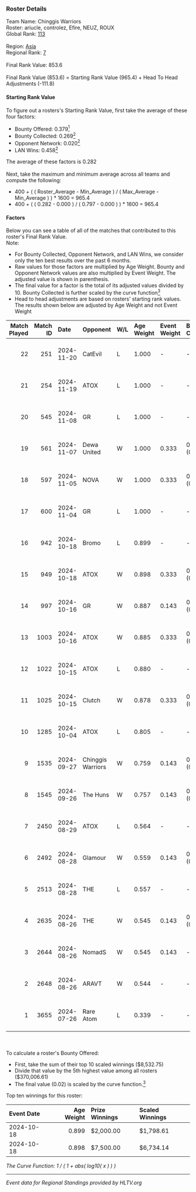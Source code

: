 ### Roster Details<br />
Team Name: Chinggis Warriors<br />
Roster: ariucle, controlez, Efire, NEUZ, ROUX<br />
Global Rank: [113](../../standings_global_2024_12_02.md)<br />
<br />
Region: [Asia]( ../../standings_asia_2024_12_02.md)<br />
Regional Rank: [7]( ../../standings_asia_2024_12_02.md)<br />
<br />
Final Rank Value:  853.6<br />
<br />
Final Rank Value (853.6) = Starting Rank Value (965.4) + Head To Head Adjustments (-111.8)<br />

#### Starting Rank Value<br />
To figure out a rosters's Starting Rank Value, first take the average of these four factors:<br />
- Bounty Offered: 0.379[<sup>1</sup>](#table2)
- Bounty Collected: 0.269[<sup>2</sup>](#table1)
- Opponent Network: 0.020[<sup>2</sup>](#table1)
- LAN Wins: 0.458[<sup>2</sup>](#table1)

The average of these factors is 0.282<br />
<br />
Next, take the maximum and minimum average across all teams and compute the following:<br />
- 400 + ( ( Roster_Average - Min_Average ) / ( Max_Average - Min_Average ) ) * 1600 = 965.4
- 400 + ( ( 0.282 - 0.000 ) / ( 0.797 - 0.000 ) ) * 1600 = 965.4


#### Factors<br />
Below you can see a table of all of the matches that contributed to this roster's Final Rank Value.<br />
Note:<br />

- For Bounty Collected, Opponent Network, and LAN Wins, we consider only the ten best results over the past 6 months.
- Raw values for those factors are multiplied by Age Weight. Bounty and Opponent Network values are also multiplied by Event Weight. The adjusted value is shown in parenthesis.
- The final value for a factor is the total of its adjusted values divided by 10. Bounty Collected is further scaled by the curve function[<sup>3</sup>](#curveFunction)
- Head to head adjustments are based on rosters' starting rank values. The results shown below are adjusted by Age Weight and not Event Weight
<span id="table1"></span><br />


| Match Played | Match ID | Date       | Opponent          | W/L | Age Weight | Event Weight | Bounty Collected | Opponent Network | LAN Wins  | H2H Adj. | Roster                                      |
| -: | -: | :- | :- | :- | :- | :- | :- | :- | :- | -: | :- |
|           22 |      251 | 2024-11-20 | CatEvil           | L   | 1.000      | -            | -                | -                | -         |   -26.00 | ariucle, controlez, Efire, NEUZ, ROUX       |
|           21 |      254 | 2024-11-19 | ATOX              | L   | 1.000      | -            | -                | -                | -         |   -13.28 | ariucle, controlez, Efire, NEUZ, ROUX       |
|           20 |      545 | 2024-11-08 | GR                | L   | 1.000      | -            | -                | -                | -         |   -20.79 | ariucle, controlez, me1o, NEUZ, Tugu        |
|           19 |      561 | 2024-11-07 | Dewa United       | W   | 1.000      | 0.333        | 0.000 (0.000)    | 0.059 (0.020)    | 0 (0.000) |     1.78 | ariucle, controlez, me1o, NEUZ, Tugu        |
|           18 |      597 | 2024-11-05 | NOVA              | W   | 1.000      | 0.333        | 0.000 (0.000)    | -                | 0 (0.000) |     1.65 | ariucle, controlez, me1o, NEUZ, Tugu        |
|           17 |      600 | 2024-11-04 | GR                | L   | 1.000      | -            | -                | -                | -         |   -22.78 | ariucle, controlez, me1o, NEUZ, Tugu        |
|           16 |      942 | 2024-10-18 | Bromo             | L   | 0.899      | -            | -                | -                | -         |   -22.42 | AccuracyTG, ariucle, Efire, ROUX, Zesta     |
|           15 |      949 | 2024-10-18 | ATOX              | W   | 0.898      | 0.333        | 0.020 (0.006)    | 0.135 (0.040)    | 1 (0.898) |    10.00 | AccuracyTG, ariucle, Efire, ROUX, Zesta     |
|           14 |      997 | 2024-10-16 | GR                | W   | 0.887      | 0.143        | 0.024 (0.003)    | 0.167 (0.021)    | 0 (0.000) |     6.92 | AccuracyTG, ariucle, Efire, ROUX, Zesta     |
|           13 |     1003 | 2024-10-16 | ATOX              | W   | 0.885      | 0.333        | 0.020 (0.006)    | 0.135 (0.040)    | 1 (0.885) |     9.86 | AccuracyTG, ariucle, Efire, ROUX, Zesta     |
|           12 |     1022 | 2024-10-15 | ATOX              | L   | 0.880      | -            | -                | -                | -         |   -18.34 | AccuracyTG, ariucle, Efire, ROUX, Zesta     |
|           11 |     1025 | 2024-10-15 | Clutch            | W   | 0.878      | 0.333        | 0.000 (0.000)    | 0.102 (0.030)    | 1 (0.878) |     3.67 | AccuracyTG, ariucle, Efire, ROUX, Zesta     |
|           10 |     1285 | 2024-10-04 | ATOX              | L   | 0.805      | -            | -                | -                | -         |   -13.64 | AccuracyTG, ariucle, Efire, ROUX, Zesta     |
|            9 |     1535 | 2024-09-27 | Chinggis Warriors | W   | 0.759      | 0.143        | 0.005 (0.000)    | 0.090 (0.010)    | 1 (0.759) |     6.41 | AccuracyTG, ariucle, Efire, ROUX, Zesta     |
|            8 |     1545 | 2024-09-26 | The Huns          | W   | 0.757      | 0.143        | 0.039 (0.004)    | 0.262 (0.028)    | 1 (0.757) |    11.41 | AccuracyTG, ariucle, Efire, ROUX, Zesta     |
|            7 |     2450 | 2024-08-29 | ATOX              | L   | 0.564      | -            | -                | -                | -         |    -9.51 | AccuracyTG, ariucle, Efire, ROUX, Zesta     |
|            6 |     2492 | 2024-08-28 | Glamour           | W   | 0.559      | 0.143        | 0.000 (0.000)    | 0.042 (0.003)    | 0 (0.000) |     0.85 | AccuracyTG, ariucle, Efire, ROUX, Zesta     |
|            5 |     2513 | 2024-08-28 | THE               | L   | 0.557      | -            | -                | -                | -         |   -16.13 | AccuracyTG, ariucle, Efire, ROUX, Zesta     |
|            4 |     2635 | 2024-08-26 | THE               | W   | 0.545      | 0.143        | 0.000 (0.000)    | 0.063 (0.005)    | 0 (0.000) |     1.35 | AccuracyTG, ariucle, Efire, ROUX, Zesta     |
|            3 |     2644 | 2024-08-26 | NomadS            | W   | 0.545      | 0.143        | -                | 0.026 (0.002)    | -         |     1.34 | AccuracyTG, ariucle, Efire, ROUX, Zesta     |
|            2 |     2648 | 2024-08-26 | ARAVT             | W   | 0.544      | -            | -                | -                | -         |     0.71 | AccuracyTG, ariucle, Efire, ROUX, Zesta     |
|            1 |     3655 | 2024-07-26 | Rare Atom         | L   | 0.339      | -            | -                | -                | -         |    -4.88 | AccuracyTG, ariucle, Efire, ROUX, Wonderzce |

<br />
<span id="table2"></span><br />
To calculate a roster's Bounty Offered:<br />

- First, take the sum of their top 10 scaled winnings ($8,532.75)
- Divide that value by the 5th highest value among all rosters ($370,006.61)
- The final value (0.02) is scaled by the curve function.[<sup>3</sup>](#curveFunction)

Top ten winnings for this roster:<br />

| Event Date | Age Weight | Prize Winnings | Scaled Winnings |
| :- | -: | :- | :- |
| 2024-10-18 |      0.899 | $2,000.00      | $1,798.61       |
| 2024-10-18 |      0.898 | $7,500.00      | $6,734.14       |


<span id="curveFunction"></span>_The Curve Function: 1 / ( 1 + abs( log10( x ) ) )_<br />

---
_Event data for Regional Standings provided by HLTV.org_<br />
